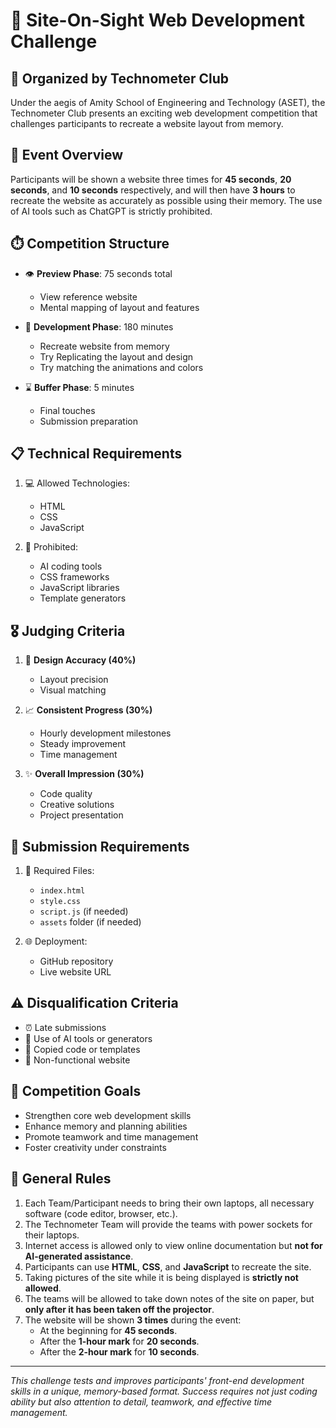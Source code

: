 # 🎯 Site-On-Sight Web Development Challenge

## 🏢 Organized by Technometer Club
Under the aegis of Amity School of Engineering and Technology (ASET), the Technometer Club presents an exciting web development competition that challenges participants to recreate a website layout from memory.

## 🎯 Event Overview
Participants will be shown a website three times for **45 seconds**, **20 seconds**, and **10 seconds** respectively, and will then have **3 hours** to recreate the website as accurately as possible using their memory. The use of AI tools such as ChatGPT is strictly prohibited.

## ⏱️ Competition Structure
- 👁️ **Preview Phase**: 75 seconds total
  - View reference website
  - Mental mapping of layout and features
  
- 🚀 **Development Phase**: 180 minutes
  - Recreate website from memory
  - Try Replicating the layout and design
  - Try matching the animations and colors
  
- ⌛ **Buffer Phase**: 5 minutes
  - Final touches
  - Submission preparation

## 📋 Technical Requirements
1. 💻 Allowed Technologies:
   - HTML
   - CSS
   - JavaScript
   
2. 🚫 Prohibited:
   - AI coding tools
   - CSS frameworks
   - JavaScript libraries
   - Template generators

## 🎖️ Judging Criteria
1. 🎯 **Design Accuracy (40%)**
   - Layout precision
   - Visual matching

2. 📈 **Consistent Progress (30%)**
   - Hourly development milestones
   - Steady improvement
   - Time management

3. ✨ **Overall Impression (30%)**
   - Code quality
   - Creative solutions
   - Project presentation

## 📝 Submission Requirements
1. 📂 Required Files:
   - `index.html`
   - `style.css`
   - `script.js` (if needed)
   - `assets` folder (if needed)

2. 🌐 Deployment:
   - GitHub repository
   - Live website URL

## ⚠️ Disqualification Criteria
- ⏰ Late submissions
- 🤖 Use of AI tools or generators
- 📝 Copied code or templates
- 🔗 Non-functional website

## 🎯 Competition Goals
- Strengthen core web development skills
- Enhance memory and planning abilities
- Promote teamwork and time management
- Foster creativity under constraints

## 📜 General Rules
1. Each Team/Participant needs to bring their own laptops, all necessary software (code editor, browser, etc.).
2. The Technometer Team will provide the teams with power sockets for their laptops.
3. Internet access is allowed only to view online documentation but **not for AI-generated assistance**.
4. Participants can use **HTML**, **CSS**, and **JavaScript** to recreate the site.
5. Taking pictures of the site while it is being displayed is **strictly not allowed**.
6. The teams will be allowed to take down notes of the site on paper, but **only after it has been taken off the projector**.
7. The website will be shown **3 times** during the event:
   - At the beginning for **45 seconds**.
   - After the **1-hour mark** for **20 seconds**.
   - After the **2-hour mark** for **10 seconds**.
---
*This challenge tests and improves participants' front-end development skills in a unique, memory-based format. Success requires not just coding ability but also attention to detail, teamwork, and effective time management.*
